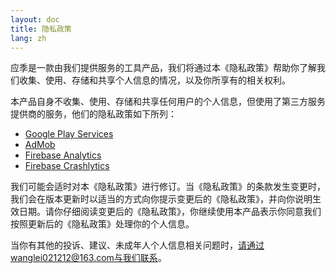 ```yaml
---
layout: doc
title: 隐私政策
lang: zh
---
```

应季是一款由我们提供服务的工具产品，我们将通过本《隐私政策》帮助你了解我们收集、使用、存储和共享个人信息的情况，以及你所享有的相关权利。

本产品自身不收集、使用、存储和共享任何用户的个人信息，但使用了第三方服务提供商的服务，他们的隐私政策如下所列：
- [Google Play Services](https://www.google.com/policies/privacy/)
- [AdMob](https://support.google.com/admob/answer/6128543?hl=en)
- [Firebase Analytics](https://firebase.google.com/policies/analytics)
- [Firebase Crashlytics](https://firebase.google.com/terms/crashlytics)

我们可能会适时对本《隐私政策》进行修订。当《隐私政策》的条款发生变更时，我们会在版本更新时以适当的方式向你提示变更后的《隐私政策》，并向你说明生效日期。请你仔细阅读变更后的《隐私政策》，你继续使用本产品表示你同意我们按照更新后的《隐私政策》处理你的个人信息。

当你有其他的投诉、建议、未成年人个人信息相关问题时，请通过wanglei021212@163.com与我们联系。
